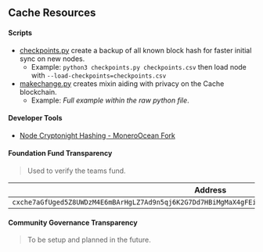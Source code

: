 ## Cache Resources

#### Scripts

- [checkpoints.py](https://github.com/Cache-core/Resources/blob/main/scripts/checkpoints.py) create a backup of all known block hash for faster initial sync on new nodes.
  - Example: `python3 checkpoints.py checkpoints.csv` then load node with `--load-checkpoints=checkpoints.csv`
- [makechange.py](https://github.com/Cache-core/Resources/blob/main/scripts/makechange.py) creates mixin aiding with privacy on the Cache blockchain.
  - Example: *Full example within the raw python file*.

#### Developer Tools

- [Node Cryptonight Hashing - MoneroOcean Fork](https://github.com/Cache-core/node-cryptonight-hashing)

#### Foundation Fund Transparency
> Used to verify the teams fund.

| Address | View Key |
|---------|----------|
| `cxche7aGfUged5Z8UWDzM4E6mBArHgLZ7Ad9n5qj6K2G7Dd7HBiMgMaX4gFEiSBpmoQMsWTwqFvpnUnuuUtcyqVQPE6krizA5D6` | `6c59f69331ca19a19870894c042ac5a5a7a7beffe8b697e013f6cd2da297b906` |

#### Community Governance Transparency
> To be setup and planned in the future.
